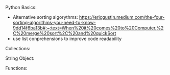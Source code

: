 Python Basics: 
- Alternative sorting algorythms:
https://ericgustin.medium.com/the-four-sorting-algorithms-you-need-to-know-9dd14f6ba13b#:~:text=When%20it%20comes%20to%20Computer,%2C%20merge%20sort%2C%20and%20quickSort
- use list conprehensions to improve code readability

Collections:

String Object:

Functions:
